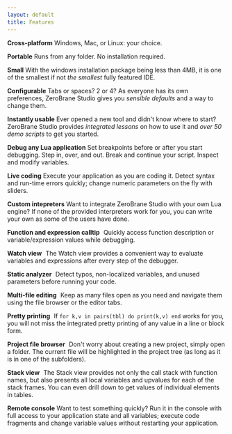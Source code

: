```yaml
---
layout: default
title: Features
---
```


**Cross-platform**
Windows, Mac, or Linux: your choice.

**Portable**
Runs from any folder. No installation required.

**Small**
With the windows installation package being less than 4MB, it is one of the smallest if not _the smallest_ fully featured IDE.

**Configurable**
Tabs or spaces? 2 or 4? As everyone has its own preferences, ZeroBrane Studio gives you _sensible defaults_ and a way to change them.

**Instantly usable**
Ever opened a new tool and didn't know where to start? ZeroBrane Studio provides _integrated lessons_ on how to use it and _over 50 demo scripts_ to get you started.

**Debug any Lua application**
Set breakpoints before or after you start debugging. Step in, over, and out. Break and continue your script. Inspect and modify variables.

**Live coding**
Execute your application as you are coding it. Detect syntax and run-time errors quickly; change numeric parameters on the fly with sliders.

**Custom intepreters**
Want to integrate ZeroBrane Studio with your own Lua engine? If none of the provided interpreters work for you, you can write your own as some of the users have done.

**Function and expression calltip**
<a href="images/debugging.png"><img style="background:url(../images/debugging.png) -270px -310px" src="images/t.gif" class="inset"/></a>
Quickly access function description or variable/expression values while debugging.

**Watch view**
<a href="images/debugging.png"><img style="background:url(../images/debugging.png) -640px -250px" src="images/t.gif" class="inset"/></a>
The Watch view provides a convenient way to evaluate variables and expressions after every step of the debugger.

**Static analyzer**
<a href="images/static-analysis.png"><img style="background:url(../images/static-analysis.png) -30px -280px" src="images/t.gif" class="inset"/></a>
Detect typos, non-localized variables, and unused parameters before running your code.

**Multi-file editing**
<a href="images/integrated-materials.png"><img style="background:url(../images/integrated-materials.png) -220px -70px" src="images/t.gif" class="inset"/></a>
Keep as many files open as you need and navigate them using the file browser or the editor tabs.

**Pretty printing**
<a href="images/debugging.png"><img style="background:url(../images/debugging.png) -10px -450px" src="images/t.gif" class="inset"/></a>
If `for k,v in pairs(tbl) do print(k,v) end` works for you, you will not miss the integrated pretty printing of any value in a line or block form.

**Project file browser**
<a href="images/debugging.png"><img style="background:url(../images/debugging.png) -10px -70px" src="images/t.gif" class="inset"/></a>
Don't worry about creating a new project, simply open a folder. The current file will be highlighted in the project tree (as long as it is in one of the subfolders).

**Stack view**
<a href="images/debugging.png"><img style="background:url(../images/debugging.png) -640px -80px" src="images/t.gif" class="inset"/></a>
The Stack view provides not only the call stack with function names, but also presents all local variables and upvalues for each of the stack frames. You can even drill down to get values of individual elements in tables.

**Remote console**
Want to test something quickly? Run it in the console with full access to your application state and all variables; execute code fragments and change variable values without restarting your application.
